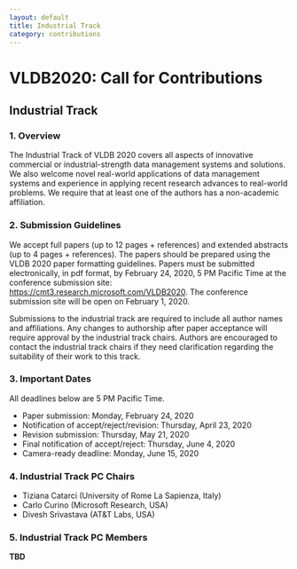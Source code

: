 ```yaml
---
layout: default
title: Industrial Track
category: contributions
---
```


# VLDB2020: Call for Contributions

## Industrial Track

### 1. Overview

The Industrial Track of VLDB 2020 covers all aspects of innovative commercial or industrial-strength data management systems and solutions.  We also welcome novel real-world applications of data management systems and experience in applying recent research advances to real-world problems. We require that at least one of the authors has a non-academic affiliation. 

### 2. Submission Guidelines

We accept full papers (up to 12 pages + references) and extended abstracts (up to 4 pages + references). The papers should be prepared using the VLDB 2020 paper formatting guidelines. Papers must be submitted electronically, in pdf format, by February 24, 2020, 5 PM Pacific Time at the conference submission site: <https://cmt3.research.microsoft.com/VLDB2020>. 
The conference submission site will be open on February 1, 2020.

Submissions to the industrial track are required to include all author names and affiliations.  Any changes to authorship after paper acceptance will require approval by the industrial track chairs. Authors are encouraged to contact the industrial track chairs if they need clarification regarding the suitability of their work to this track.

### 3. Important Dates

All deadlines below are 5 PM Pacific Time.

- Paper submission: Monday, February 24, 2020
- Notification of accept/reject/revision: Thursday, April 23, 2020 
- Revision submission: Thursday, May 21, 2020
- Final notification of accept/reject: Thursday, June 4, 2020 
- Camera-ready deadline: Monday, June 15, 2020

### 4. Industrial Track PC Chairs

- Tiziana Catarci (University of Rome La Sapienza, Italy)
- Carlo Curino (Microsoft Research, USA)
- Divesh Srivastava (AT&T Labs, USA)

### 5. Industrial Track PC Members

**TBD**
